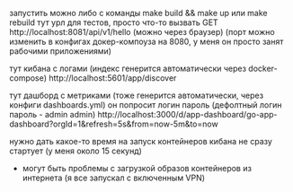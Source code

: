 запустить можно либо с команды
make build && make up
или
make rebuild
тут урл для тестов, просто что-то вызвать
GET http://localhost:8081/api/v1/hello (можно через браузер)
(порт можно изменить в конфигах докер-компоуза на 8080, у меня он просто занят рабочими приложениями)

тут кибана с логами (индекс генерится автоматически через docker-compose)
http://localhost:5601/app/discover

тут дашборд с метриками (тоже генерится автоматически, через конфиги dashboards.yml)
он попросит логин пароль (дефолтный логин пароль - admin admin)
http://localhost:3000/d/app-dashboard/go-app-dashboard?orgId=1&refresh=5s&from=now-5m&to=now

нужно дать какое-то время на запуск контейнеров
кибана не сразу стартует (у меня около 15 секунд)

+ могут быть проблемы с загрузкой образов контейнеров из интернета (я все запускал с включенным VPN)
